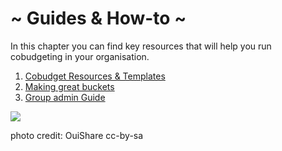 # ~ Guides & How-to ~

In this chapter you can find key resources that will help you run cobudgeting in your organisation.

1. [Cobudget Resources & Templates](/learn-how-to-use-cobudget.md)
2. [Making great buckets](/guides-and-how-to/making-great-buckets.md)
3. [Group admin Guide](/group-admin-guide.md)



![](https://c1.staticflickr.com/5/4245/34951588926_e2140305ef_c.jpg)

photo credit: OuiShare cc-by-sa


